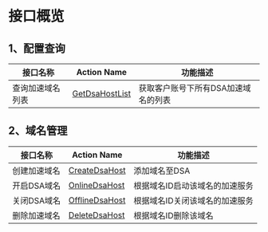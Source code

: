 # 接口概览 #

## 1、配置查询 ##
|接口名称|Action Name|功能描述|
|----|----|----|
|查询加速域名列表|[GetDsaHostList](https://cloud.tencent.com/document/product/570/13940)|获取客户账号下所有DSA加速域名的列表|

## 2、域名管理 ##
|接口名称|Action Name|功能描述|
|----|----|----|
|创建加速域名	|[CreateDsaHost](https://cloud.tencent.com/document/product/570/13941) | 添加域名至DSA|
|开启DSA域名|[OnlineDsaHost](https://cloud.tencent.com/document/product/570/13942)|根据域名ID启动该域名的加速服务|
|关闭DSA域名|[OfflineDsaHost](https://cloud.tencent.com/document/product/570/13943)|根据域名ID关闭该域名的加速服务|
|删除加速域名	|[DeleteDsaHost](https://cloud.tencent.com/document/product/570/13944)|根据域名ID删除该域名|


